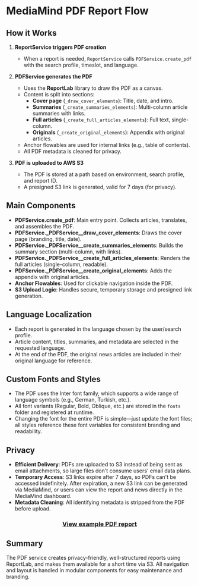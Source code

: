 
# MediaMind PDF Report Flow

## How it Works

1. **ReportService triggers PDF creation**
   - When a report is needed, `ReportService` calls `PDFService.create_pdf` with the search profile, timeslot, and language.

2. **PDFService generates the PDF**
   - Uses the **ReportLab** library to draw the PDF as a canvas.
   - Content is split into sections:
     - **Cover page** (`_draw_cover_elements`): Title, date, and intro.
     - **Summaries** (`_create_summaries_elements`): Multi-column article summaries with links.
     - **Full articles** (`_create_full_articles_elements`): Full text, single-column.
     - **Originals** (`_create_original_elements`): Appendix with original articles.
   - Anchor flowables are used for internal links (e.g., table of contents).
   - All PDF metadata is cleaned for privacy.

3. **PDF is uploaded to AWS S3**
   - The PDF is stored at a path based on environment, search profile, and report ID.
   - A presigned S3 link is generated, valid for 7 days (for privacy).

## Main Components

- **PDFService.create_pdf**: Main entry point. Collects articles, translates, and assembles the PDF.
- **PDFService._PDFService__draw_cover_elements**: Draws the cover page (branding, title, date).
- **PDFService._PDFService__create_summaries_elements**: Builds the summary section (multi-column, with links).
- **PDFService._PDFService__create_full_articles_elements**: Renders the full articles (single-column, readable).
- **PDFService._PDFService__create_original_elements**: Adds the appendix with original articles.
- **Anchor Flowables**: Used for clickable navigation inside the PDF.
- **S3 Upload Logic**: Handles secure, temporary storage and presigned link generation.

## Language Localization

- Each report is generated in the language chosen by the user/search profile.
- Article content, titles, summaries, and metadata are selected in the requested language.
- At the end of the PDF, the original news articles are included in their original language for reference.

## Custom Fonts and Styles

- The PDF uses the Inter font family, which supports a wide range of language symbols (e.g., German, Turkish, etc.).
- All font variants (Regular, Bold, Oblique, etc.) are stored in the `fonts` folder and registered at runtime.
- Changing the font for the entire PDF is simple—just update the font files; all styles reference these font variables for consistent branding and readability.

## Privacy

- **Efficient Delivery**: PDFs are uploaded to S3 instead of being sent as email attachments, so large files don't consume users' email data plans.
- **Temporary Access**: S3 links expire after 7 days, so PDFs can't be accessed indefinitely. After expiration, a new S3 link can be generated via MediaMind, or users can view the report and news directly in the MediaMind dashboard.
- **Metadata Cleaning**: All identifying metadata is stripped from the PDF before upload.

<div align="center">

### [View example PDF report](example_report_pdf)

</div>

## Summary

The PDF service creates privacy-friendly, well-structured reports using ReportLab, and makes them available for a short time via S3. All navigation and layout is handled in modular components for easy maintenance and branding.


